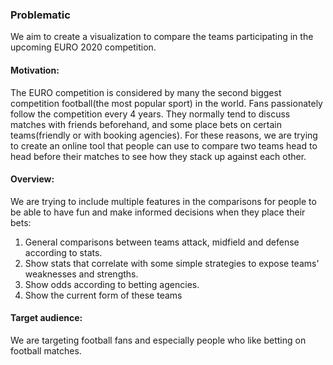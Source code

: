 ### Problematic

We aim to create a visualization to compare the teams participating in the upcoming EURO 2020 competition.

#### Motivation:
The EURO competition is considered by many the second biggest competition football(the most popular sport) in the world. Fans passionately follow the competition every 4 years. They normally tend to discuss matches with friends beforehand, and some place bets on certain teams(friendly or with booking agencies). For these reasons, we are trying to create an online tool that people can use to compare two teams head to head before their matches to see how they stack up against each other.


#### Overview:
We are trying to include multiple features in the comparisons for people to be able to have fun and make informed decisions when they place their bets:
1. General comparisons between teams attack, midfield and defense according to stats.
1. Show stats that correlate with some simple strategies to expose teams' weaknesses and strengths.
1. Show odds according to betting agencies.
1. Show the current form of these teams

#### Target audience:
We are targeting football fans and especially people who like betting on football matches.


